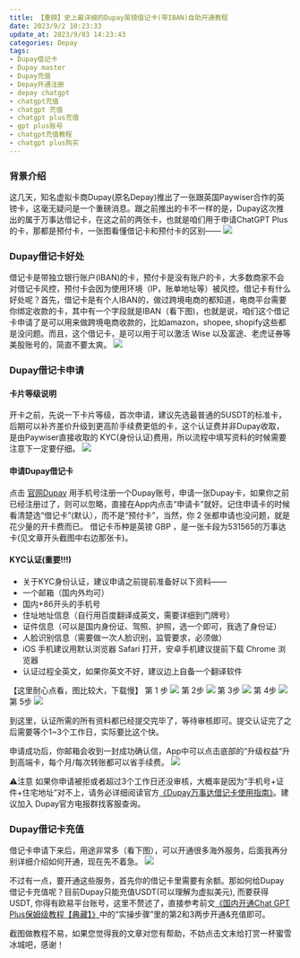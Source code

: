 ```yaml
---
title: 【重磅】史上最详细的Dupay英镑借记卡(带IBAN)自助开通教程
date: 2023/9/2 10:23:33
update_at: 2023/9/03 14:23:43
categories: Depay
tags: 
- Dupay借记卡 
- Dupay master
- Dupay充值
- Depay开通注册
- depay chatgpt
- chatgpt充值
- chatgpt 充值
- chatgpt plus充值
- gpt plus账号
- chatgpt充值教程
- chatgpt plus购买
---
```


### 背景介绍
这几天，知名虚拟卡商Dupay(原名Depay)推出了一张跟英国Paywiser合作的英镑卡，这毫无疑问是一个重磅消息。跟之前推出的卡不一样的是，Dupay这次推出的属于万事达借记卡，在这之前的两张卡，也就是咱们用于申请ChatGPT Plus的卡，那都是预付卡，一张图看懂借记卡和预付卡的区别——
![](https://gcore.jsdelivr.net/gh/btcltceth/blogassets@latest/c/img/dupay001-shuiyin.png)

### Dupay借记卡好处
借记卡是带独立银行账户(IBAN)的卡，预付卡是没有账户的卡，大多数商家不会对借记卡风控，预付卡会因为使用环境（IP，账单地址等）被风控。借记卡有什么好处呢？首先，借记卡是有个人IBAN的，做过跨境电商的都知道，电商平台需要你绑定收款的卡，其中有一个字段就是IBAN（看下图)，也就是说，咱们这个借记卡申请了是可以用来做跨境电商收款的，比如amazon，shopee, shopify这些都是没问题。而且，这个借记卡，是可以用于可以激活 Wise 以及富途、老虎证券等美股账号的，简直不要太爽。
![](https://gcore.jsdelivr.net/gh/btcltceth/blogassets@latest/c/img/dupay002.png)

### Dupay借记卡申请

#### 卡片等级说明
开卡之前，先说一下卡片等级，首次申请，建议先选最普通的5USDT的标准卡，后期可以补齐差价升级到更高阶手续费更低的卡，这个认证费并非Dupay收取，是由Paywiser直接收取的 KYC(身份认证)费用，所以流程中填写资料的时候需要注意下一定要仔细。
![](https://gcore.jsdelivr.net/gh/btcltceth/blogassets@latest/c/img/dupay003.png)

#### 申请Dupay借记卡
点击 [官网Dupay](https://dupay.one/web-app/register-h5?invitCode=hmXfgp&lang=zh-cn) 用手机号注册一个Dupay账号，申请一张Dupay卡，如果你之前已经注册过了，则可以忽略，直接在App内点击“申请卡”就好。记住申请卡的时候看清楚选“借记卡”(默认），而不是“预付卡”，当然，你 2 张都申请也没问题，就是花少量的开卡费而已。
借记卡币种是英镑 GBP ，是一张卡段为531565的万事达卡(见文章开头截图中右边那张卡)。

#### KYC认证(重要!!!)
 - 关于KYC身份认证，建议申请之前提前准备好以下资料——  
- 一个邮箱（国内外均可）  
- 国内+86开头的手机号
- 住址地址信息（自行用百度翻译成英文，需要详细到门牌号）  
- 证件信息（可以是国内身份证、驾照、护照，选一个即可，我选了身份证）
- 人脸识别信息（需要做一次人脸识别，监管要求，必须做）
- iOS 手机建议用默认浏览器 Safari 打开，安卓手机建议提前下载 Chrome 浏览器
- 认证过程全英文，如果你英文不好，建议边上自备一个翻译软件

【这里耐心点看，图比较大，下载慢】
第 1 步
![](https://gcore.jsdelivr.net/gh/btcltceth/blogassets@latest/c/img/dupay-kyc-001-shuiyin.png)
第 2步
![](https://gcore.jsdelivr.net/gh/btcltceth/blogassets@latest/c/img/dupay-kyc-002-shuiyin.png)
第 3步
![](https://gcore.jsdelivr.net/gh/btcltceth/blogassets@latest/c/img/dupay-kyc-003-shuiyin.png)
第 4步
![](https://gcore.jsdelivr.net/gh/btcltceth/blogassets@latest/c/img/dupay-kyc-004-shuiyin.png)
第 5步
![](https://gcore.jsdelivr.net/gh/btcltceth/blogassets@latest/c/img/dupay-kyc-005-shuiyin.png)

到这里，认证所需的所有资料都已经提交完毕了，等待审核即可。提交认证完了之后需要等个1~3个工作日，实际要比这个快。

申请成功后，你邮箱会收到一封成功确认信，App中可以点击底部的“升级权益“升到高端卡，每个月/每次转账都可以省手续费。
![](https://gcore.jsdelivr.net/gh/btcltceth/blogassets@latest/c/img//dupay006.jpg)

⚠️注意
如果你申请被拒或者超过3个工作日还没审核，大概率是因为“手机号+证件+住宅地址”对不上，请务必详细阅读官方[《Dupay万事达借记卡使用指南》](https://morning-pig-970.notion.site/Dupay-9aad94074dac48da80c22da54ac8d4b8)。建议加入 Dupay官方电报群找客服查询。


### Dupay借记卡充值
借记卡申请下来后，用途非常多（看下图），可以开通很多海外服务，后面我再分别详细介绍如何开通，现在先不着急。
![](https://gcore.jsdelivr.net/gh/btcltceth/blogassets@latest/c/img/dupay004.png)

不过有一点，要开通这些服务，首先你的借记卡里需要有余额。那如何给Dupay借记卡充值呢？目前Dupay只能充值USDT(可以理解为虚拟美元), 而要获得USDT, 你得有欧易平台账号，这里不赘述了，直接参考前文[《国内开通Chat GPT Plus保姆级教程【典藏】》](https://chatgpt-plus.github.io/#2%E3%80%81%E7%94%B3%E8%AF%B7%E6%AC%A7%E6%98%93%E8%B4%A6%E5%8F%B7%E5%AE%8C%E6%88%90USDT%E5%85%85%E5%80%BC)中的“实操步骤”里的第2和3两步开通&充值即可。

截图做教程不易，如果您觉得我的文章对您有帮助，不妨点击文末给打赏一杯蜜雪冰城吧，感谢！
